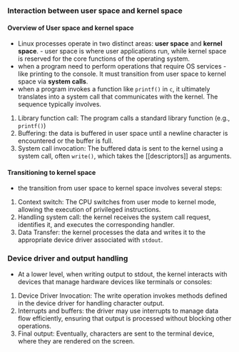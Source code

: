 ### Interaction between user space and kernel space
#### Overview of User space and kernel space
- Linux processes operate in two distinct areas: **user space** and **kernel space**. - user space is where user applications run, while kernel space is reserved for the core functions of the operating system.
- when a program need to perform operations that require OS services - like printing to the console. It must transition from user space to kernel space via **system calls**.
- when a program invokes a function like `printf()` in `c`, it ultimately translates into a system call that communicates with the kernel. The sequence typically involves.
1. Library function call: The program calls a standard library function (e.g., `printf()`)
2. Buffering: the data is buffered in user space until a newline character is encountered or the buffer is full.
3. System call invocation: The buffered data is sent to the kernel using a system call, often `write()`, which takes the [[descriptors]] as arguments.

#### Transitioning to kernel space
- the transition from user space to kernel space involves several steps:
1. Context switch: The CPU switches from user mode to kernel mode, allowing the execution of privileged instructions.
2. Handling system call: the kernel receives the system call request, identifies it, and executes the corresponding handler.
3. Data Transfer: the kernel processes the data and writes it to the appropriate device driver associated with `stdout`.
### Device driver and output handling
- At a lower level, when writing output to stdout, the kernel interacts with devices that manage hardware devices like terminals or consoles:
1. Device Driver Invocation: The write operation invokes methods defined in the device driver for handling character output.
2. Interrupts and buffers: the driver may use interrupts to manage data flow efficiently, ensuring that output is processed without blocking other operations.
3. Final output: Eventually, characters are sent to the terminal device, where they are rendered on the screen.
